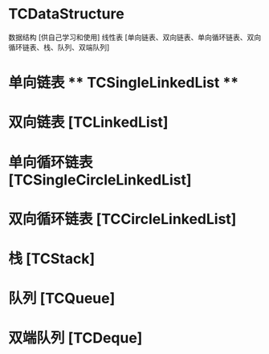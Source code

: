 # TCDataStructure
数据结构 [供自己学习和使用]
线性表 [单向链表、双向链表、单向循环链表、双向循环链表、栈、队列、双端队列]

# 单向链表 ** TCSingleLinkedList ** 

# 双向链表 [TCLinkedList]

# 单向循环链表 [TCSingleCircleLinkedList]

# 双向循环链表 [TCCircleLinkedList]

# 栈 [TCStack]

# 队列 [TCQueue]

# 双端队列 [TCDeque]

